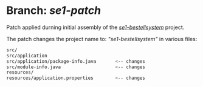 # Branch: *se1-patch*

Patch applied durning initial assembly of the
[*se1-bestellsystem*](https://github.com/sgra64/se1-bestellsystem)
project.

The patch changes the project name to: *"se1-bestellsystem"* in
various files:

```sh
src/
src/application
src/application/package-info.java       <-- changes
src/module-info.java                    <-- changes
resources/
resources/application.properties        <-- changes
```
